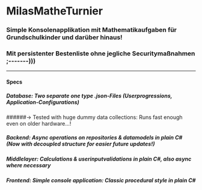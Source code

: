 # MilasMatheTurnier
### Simple Konsolenapplikation mit Mathematikaufgaben für Grundschulkinder und darüber hinaus!
### Mit persistenter Bestenliste ohne jegliche Securitymaßnahmen ;-------)))
---
#### Specs
##### Database: Two separate one type .json-Files (Userprogressions, Application-Configurations)
######-> Tested with huge dummy data collections: Runs fast enough even on older hardware...!
##### Backend: Async operations on repositories & datamodels in plain C# (Now with decoupled structure for easier future updates!)
##### Middlelayer: Calculations & userinputvalidations in plain C#, also async where necessary
##### Frontend: Simple console application: Classic procedural style in plain C#
